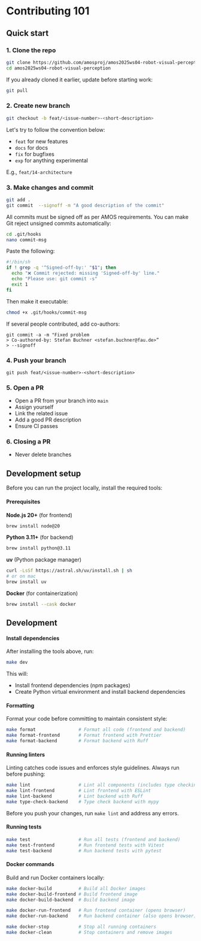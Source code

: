 # Contributing 101

## Quick start

### 1. Clone the repo

```bash
git clone https://github.com/amosproj/amos2025ws04-robot-visual-perception.git
cd amos2025ws04-robot-visual-perception
```

If you already cloned it earlier, update before starting work:

```bash
git pull
```

### 2. Create new branch

```bash
git checkout -b feat/<issue-number>-<short-description>
```
Let's try to follow the convention below:
- `feat` for new features
- `docs` for docs
- `fix` for bugfixes
- `exp` for anything experimental

E.g., `feat/14-architecture`

### 3. Make changes and commit

```bash
git add .
git commit  --signoff -m "A good description of the commit"
```
All commits must be signed off as per AMOS requirements. You can make Git reject unsigned commits automatically:

```bash
cd .git/hooks
nano commit-msg
```

Paste the following:
```bash
#!/bin/sh
if ! grep -q '^Signed-off-by:' "$1"; then
  echo "❌ Commit rejected: missing 'Signed-off-by' line."
  echo "Please use: git commit -s"
  exit 1
fi
```

Then make it executable:
```bash
chmod +x .git/hooks/commit-msg
```


If several people contributed, add co-authors:

```
git commit -a -m "Fixed problem
> Co-authored-by: Stefan Buchner <stefan.buchner@fau.de>”
> --signoff
```

### 4. Push your branch
```
git push feat/<issue-number>-<short-description>
```

### 5. Open a PR

- Open a PR from your branch into `main`
- Assign yourself
- Link the related issue
- Add a good PR description 
- Ensure CI passes


### 6. Closing a PR

- Never delete branches

## Development setup

Before you can run the project locally, install the required tools:

#### Prerequisites

**Node.js 20+** (for frontend)
```bash
brew install node@20
```

**Python 3.11+** (for backend)
```bash
brew install python@3.11
```

**uv** (Python package manager)
```bash
curl -LsSf https://astral.sh/uv/install.sh | sh
# or on mac
brew install uv
```

**Docker** (for containerization)
```bash
brew install --cask docker
```

## Development

#### Install dependencies

After installing the tools above, run:

```bash
make dev
```

This will:
- Install frontend dependencies (npm packages)
- Create Python virtual environment and install backend dependencies

#### Formatting

Format your code before committing to maintain consistent style:

```bash
make format                # Format all code (frontend and backend)
make format-frontend       # Format frontend with Prettier
make format-backend        # Format backend with Ruff
```

#### Running linters

Linting catches code issues and enforces style guidelines. Always run before pushing:

```bash
make lint                  # Lint all components (includes type checking)
make lint-frontend         # Lint frontend with ESLint
make lint-backend          # Lint backend with Ruff
make type-check-backend    # Type check backend with mypy
```

Before you push your changes, run `make lint` and address any errors.

#### Running tests

```bash
make test                  # Run all tests (frontend and backend)
make test-frontend         # Run frontend tests with Vitest
make test-backend          # Run backend tests with pytest
```

#### Docker commands

Build and run Docker containers locally:

```bash
make docker-build          # Build all Docker images
make docker-build-frontend # Build frontend image
make docker-build-backend  # Build backend image

make docker-run-frontend   # Run frontend container (opens browser)
make docker-run-backend    # Run backend container (also opens browser)

make docker-stop           # Stop all running containers
make docker-clean          # Stop containers and remove images
```
